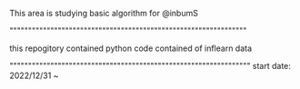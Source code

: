 This area is studying basic algorithm for @inbumS

""""""""""""""""""""""""""""""""""""""""""""""""""""""""""""""""

this repogitory contained python code contained of inflearn data

"""""""""""""""""""""""""""""""""""""""""""""""""""""""""""""""""
start date: 2022/12/31 ~
